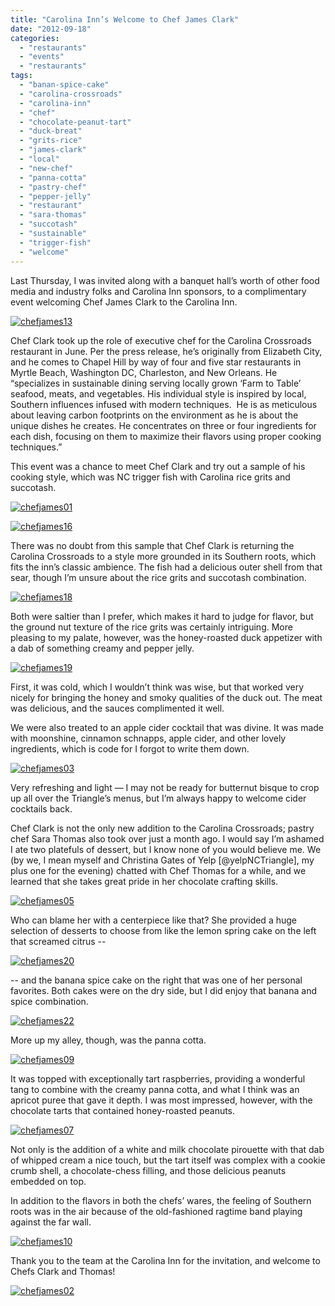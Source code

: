 ```yaml
---
title: "Carolina Inn’s Welcome to Chef James Clark"
date: "2012-09-18"
categories:
  - "restaurants"
  - "events"
  - "restaurants"
tags:
  - "banan-spice-cake"
  - "carolina-crossroads"
  - "carolina-inn"
  - "chef"
  - "chocolate-peanut-tart"
  - "duck-breat"
  - "grits-rice"
  - "james-clark"
  - "local"
  - "new-chef"
  - "panna-cotta"
  - "pastry-chef"
  - "pepper-jelly"
  - "restaurant"
  - "sara-thomas"
  - "succotash"
  - "sustainable"
  - "trigger-fish"
  - "welcome"
---
```


Last Thursday, I was invited along with a banquet hall’s worth of other food media and industry folks and Carolina Inn sponsors, to a complimentary event welcoming Chef James Clark to the Carolina Inn.




<div class="caption">

[![](http://s3.amazonaws.com/thegourmez-wpmedia/2012/09/chefjames13.jpg "chefjames13")](http://s3.amazonaws.com/thegourmez-wpmedia/2012/09/chefjames13.jpg)</div>


Chef Clark took up the role of executive chef for the Carolina Crossroads restaurant in June. Per the press release, he’s originally from Elizabeth City, and he comes to Chapel Hill by way of four and five star restaurants in Myrtle Beach, Washington DC, Charleston, and New Orleans. He “specializes in sustainable dining serving locally grown ‘Farm to Table’ seafood, meats, and vegetables. His individual style is inspired by local, Southern influences infused with modern techniques.  He is as meticulous about leaving carbon footprints on the environment as he is about the unique dishes he creates. He concentrates on three or four ingredients for each dish, focusing on them to maximize their flavors using proper cooking techniques.”

This event was a chance to meet Chef Clark and try out a sample of his cooking style, which was NC trigger fish with Carolina rice grits and succotash.




<div class="caption">

[![](http://s3.amazonaws.com/thegourmez-wpmedia/2012/09/chefjames01.jpg "chefjames01")](http://s3.amazonaws.com/thegourmez-wpmedia/2012/09/chefjames01.jpg)</div>





<div class="caption">

[![](http://s3.amazonaws.com/thegourmez-wpmedia/2012/09/chefjames16.jpg "chefjames16")](http://s3.amazonaws.com/thegourmez-wpmedia/2012/09/chefjames16.jpg)</div>


There was no doubt from this sample that Chef Clark is returning the Carolina Crossroads to a style more grounded in its Southern roots, which fits the inn’s classic ambience. The fish had a delicious outer shell from that sear, though I’m unsure about the rice grits and succotash combination.

[![](http://s3.amazonaws.com/thegourmez-wpmedia/2012/09/chefjames18.jpg "chefjames18")](http://s3.amazonaws.com/thegourmez-wpmedia/2012/09/chefjames18.jpg)

Both were saltier than I prefer, which makes it hard to judge for flavor, but the ground nut texture of the rice grits was certainly intriguing. More pleasing to my palate, however, was the honey-roasted duck appetizer with a dab of something creamy and pepper jelly.

[![](http://s3.amazonaws.com/thegourmez-wpmedia/2012/09/chefjames19.jpg "chefjames19")](http://s3.amazonaws.com/thegourmez-wpmedia/2012/09/chefjames19.jpg)

First, it was cold, which I wouldn’t think was wise, but that worked very nicely for bringing the honey and smoky qualities of the duck out. The meat was delicious, and the sauces complimented it well.

We were also treated to an apple cider cocktail that was divine. It was made with moonshine, cinnamon schnapps, apple cider, and other lovely ingredients, which is code for I forgot to write them down.

[![](http://s3.amazonaws.com/thegourmez-wpmedia/2012/09/chefjames03.jpg "chefjames03")](http://s3.amazonaws.com/thegourmez-wpmedia/2012/09/chefjames03.jpg)

Very refreshing and light — I may not be ready for butternut bisque to crop up all over the Triangle’s menus, but I’m always happy to welcome cider cocktails back.

Chef Clark is not the only new addition to the Carolina Crossroads; pastry chef Sara Thomas also took over just a month ago. I would say I’m ashamed I ate two platefuls of dessert, but I know none of you would believe me. We (by we, I mean myself and Christina Gates of Yelp \[@yelpNCTriangle\], my plus one for the evening) chatted with Chef Thomas for a while, and we learned that she takes great pride in her chocolate crafting skills.

[![](http://s3.amazonaws.com/thegourmez-wpmedia/2012/09/chefjames05.jpg "chefjames05")](http://s3.amazonaws.com/thegourmez-wpmedia/2012/09/chefjames05.jpg)

Who can blame her with a centerpiece like that? She provided a huge selection of desserts to choose from like the lemon spring cake on the left that screamed citrus --

[![](http://s3.amazonaws.com/thegourmez-wpmedia/2012/09/chefjames20.jpg "chefjames20")](http://s3.amazonaws.com/thegourmez-wpmedia/2012/09/chefjames20.jpg)

\-- and the banana spice cake on the right that was one of her personal favorites. Both cakes were on the dry side, but I did enjoy that banana and spice combination.




<div class="caption">

[![](http://s3.amazonaws.com/thegourmez-wpmedia/2012/09/chefjames22.jpg "chefjames22")](http://s3.amazonaws.com/thegourmez-wpmedia/2012/09/chefjames22.jpg)</div>


More up my alley, though, was the panna cotta.

[![](http://s3.amazonaws.com/thegourmez-wpmedia/2012/09/chefjames09.jpg "chefjames09")](http://s3.amazonaws.com/thegourmez-wpmedia/2012/09/chefjames09.jpg)

It was topped with exceptionally tart raspberries, providing a wonderful tang to combine with the creamy panna cotta, and what I think was an apricot puree that gave it depth. I was most impressed, however, with the chocolate tarts that contained honey-roasted peanuts.

[![](http://s3.amazonaws.com/thegourmez-wpmedia/2012/09/chefjames07.jpg "chefjames07")](http://s3.amazonaws.com/thegourmez-wpmedia/2012/09/chefjames07.jpg)

Not only is the addition of a white and milk chocolate pirouette with that dab of whipped cream a nice touch, but the tart itself was complex with a cookie crumb shell, a chocolate-chess filling, and those delicious peanuts embedded on top.

In addition to the flavors in both the chefs’ wares, the feeling of Southern roots was in the air because of the old-fashioned ragtime band playing against the far wall.

[![](http://s3.amazonaws.com/thegourmez-wpmedia/2012/09/chefjames10.jpg "chefjames10")](http://s3.amazonaws.com/thegourmez-wpmedia/2012/09/chefjames10.jpg)

Thank you to the team at the Carolina Inn for the invitation, and welcome to Chefs Clark and Thomas!




<div class="caption">

[![](http://s3.amazonaws.com/thegourmez-wpmedia/2012/09/chefjames02.jpg "chefjames02")](http://s3.amazonaws.com/thegourmez-wpmedia/2012/09/chefjames02.jpg)</div>

